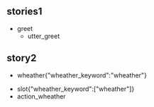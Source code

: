 ## stories1
* greet
    - utter_greet
    
    
## story2
* wheather{"wheather_keyword":"wheather"}
- slot{"wheather_keyword":["wheather"]}
- action_wheather